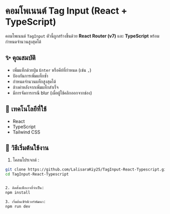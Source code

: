 # คอมโพเนนต์ Tag Input (React + TypeScript)

คอมโพเนนต์ `TagInput` ตัวนี้ถูกสร้างขึ้นด้วย **React Router (v7)** และ **TypeScript**  พร้อมกำหนดจำนวนสูงสุดได้

## ✨ คุณสมบัติ

- เพิ่มแท็กด้วยปุ่ม `Enter` หรือคีย์ที่กำหนด (เช่น `,`)
- ป้องกันการเพิ่มแท็กซ้ำ
- กำหนดจำนวนแท็กสูงสุดได้
- ล้างค่าหลังจากเพิ่มแท็กสำเร็จ
- มีการจัดการกรณี blur (เมื่อผู้ใช้คลิกออกจากช่อง)

## 🧩 เทคโนโลยีที่ใช้

- React
- TypeScript
- Tailwind CSS

## 🚀 วิธีเริ่มต้นใช้งาน

1. โคลนโปรเจกต์ :

```bash
git clone https://github.com/LalisaraKiy25/TagInput-React-Typescript.git
cd TagInput-React-Typescript


2. ติดตั้งแพ็กเกจที่จำเป็น:
npm install

3. เริ่มต้นเซิร์ฟเวอร์พัฒนา:
npm run dev